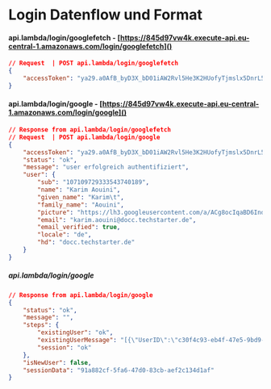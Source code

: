 # Login Datenflow und Format
#### api.lambda/login/googlefetch  -   [https://845d97vw4k.execute-api.eu-central-1.amazonaws.com/login/googlefetch]()
```json
// Request  | POST api.lambda/login/googlefetch
{
    "accessToken": "ya29.a0AfB_byD3X_bD01iAW2Rvl5He3K2HUofyTjmslx5DnrL5kM_h8-8BH-AgkNvEon0S53zQPgVDYuujiGImt8q0xOYoD2Rzur3Too8vXKsL26I1lBgBGvPF5T_xJydqZi7PR3u_wJUb4bYllSeyf_iV6eSYRekHxp2HCocaCgYKAdcSARASFQHGX2Mi3R7PuSLA5saHctHwEgTHrw0170"
}
```
#### api.lambda/login/google   -    [https://845d97vw4k.execute-api.eu-central-1.amazonaws.com/login/google]()
```json
// Response from api.lambda/login/googlefetch
// Request  | POST api.lambda/login/google
{
    "accessToken": "ya29.a0AfB_byD3X_bD01iAW2Rvl5He3K2HUofyTjmslx5DnrL5kM_h8-8BH-AgkNvEon0S53zQPgVDYuujiGImt8q0xOYoD2Rzur3Too8vXKsL26I1lBgBGvPF5T_xJydqZi7PR3u_wJUb4bYllSeyf_iV6eSYRekHxp2HCocaCgYKAdcSARASFQHGX2Mi3R7PuSLA5saHctHwEgTHrw0170",
    "status": "ok",
    "message": "user erfolgreich authentifiziert",
    "user": {
        "sub": "107109729333543740189",
        "name": "Karim Aouini",
        "given_name": "Karim\t",
        "family_name": "Aouini",
        "picture": "https://lh3.googleusercontent.com/a/ACg8ocIqaBD6Ind3rDHkOYM1ZBrZtCgEfAe6IRaZDrj7ERc=s96-c",
        "email": "karim.aouini@docc.techstarter.de",
        "email_verified": true,
        "locale": "de",
        "hd": "docc.techstarter.de"
    }
}
```
##### api.lambda/login/google
```json
// Response from api.lambda/login/google
{
    "status": "ok",
    "message": "",
    "steps": {
        "existingUser": "ok",
        "existingUserMessage": "[{\"UserID\":\"c30f4c93-eb4f-47e5-9bd9-d8c7f82a5fbc\",\"RealName\":\"Karim Aouini\",\"EmailAddress\":\"karim.aouini@docc.techstarter.de\",\"BirthDate\":null,\"Course\":null,\"AuthProvider\":\"google\",\"ProfileImg\":\"https://lh3.googleusercontent.com/a/ACg8ocIqaBD6Ind3rDHkOYM1ZBrZtCgEfAe6IRaZDrj7ERc=s96-c\",\"GoogleID\":\"107109729333543740189\"}]",
        "session": "ok"
    },
    "isNewUser": false,
    "sessionData": "91a882cf-5fa6-47d0-83cb-aef2c134d1af"
}
```